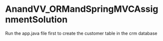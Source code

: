 # AnandVV_ORMandSpringMVCAssignmentSolution

Run the app.java file first to create the customer table in the crm database

